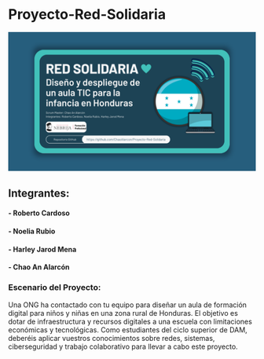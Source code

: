 # Proyecto-Red-Solidaria

![Portada](Portada.png)

## Integrantes:
#### - Roberto Cardoso
#### - Noelia Rubio
#### - Harley Jarod Mena
#### - Chao An Alarcón 

### Escenario del Proyecto:
Una ONG ha contactado con tu equipo para diseñar un aula de formación digital para niños 
y niñas en una zona rural de Honduras. El objetivo es dotar de infraestructura y recursos 
digitales a una escuela con limitaciones económicas y tecnológicas. Como estudiantes del 
ciclo superior de DAM, deberéis aplicar vuestros conocimientos sobre redes, sistemas, 
ciberseguridad y trabajo colaborativo para llevar a cabo este proyecto. 
